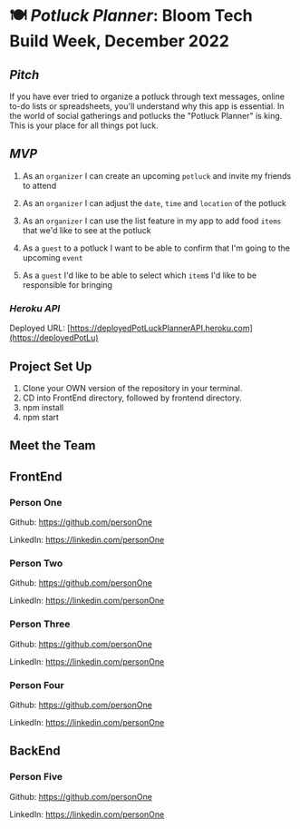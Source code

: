 # 🍽 ***Potluck Planner*: Bloom Tech Build Week, December 2022**

## *Pitch*
If you have ever tried to organize a potluck through text messages, online to-do lists or spreadsheets, you'll understand why this app is essential.   In the world of social gatherings and potlucks the "Potluck Planner" is king. This is your place for all things pot luck.


## *MVP*
1. As an `organizer` I can create an upcoming `potluck` and invite my friends to attend

2. As an `organizer` I can adjust the  `date`, `time` and `location` of the potluck

3. As an `organizer` I can use the list feature in my app to add food `items` that we'd like to see at the potluck

4. As a `guest` to a potluck I want to be able to confirm that I'm going to the upcoming `event`

5. As a `guest` I'd like to be able to select which `item`s I'd like to be responsible for bringing

### *Heroku API*

Deployed URL: [https://deployedPotLuckPlannerAPI.heroku.com](https://deployedPotLu)



## Project Set Up

 1. Clone your OWN version of the repository in your terminal. 
 2.  CD into FrontEnd directory, followed by frontend directory.
 3.  npm install
 4.  npm start

## **Meet the Team**

## FrontEnd

### Person One
<!-- #### Front End React I Engineer -->

Github: https://github.com/personOne

LinkedIn: https://linkedin.com/personOne

### Person Two
<!-- #### Front End React I Engineer -->

Github: https://github.com/personOne

LinkedIn: https://linkedin.com/personOne

### Person Three 
<!-- #### Front End React I Engineer -->

Github: https://github.com/personOne

LinkedIn: https://linkedin.com/personOne

### Person Four 
<!-- #### Front End React I Engineer -->

Github: https://github.com/personOne

LinkedIn: https://linkedin.com/personOne

## BackEnd

### Person Five 
<!-- #### Front End React I Engineer -->

Github: https://github.com/personOne

LinkedIn: https://linkedin.com/personOne

